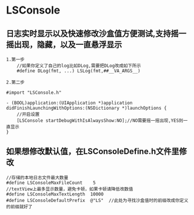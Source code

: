 # LSConsole
## 日志实时显示以及快速修改沙盒值方便测试,支持摇一摇出现，隐藏，以及一直悬浮显示


```
1.第一步
    //如果你定义了自己的log比如DLog,需要把DLog改成如下所示
    #define DLog(fmt, ...) LSLog(fmt,##__VA_ARGS__)
    
2.第二步

#import "LSConsole.h"

- (BOOL)application:(UIApplication *)application didFinishLaunchingWithOptions:(NSDictionary *)launchOptions {
    //开启设置
    [LSConsole startDebugWithIsAlwaysShow:NO];//NO需要摇一摇出现,YES则一直显示
}

```

##  如果想修改默认值，在LSConsoleDefine.h文件里修改
```
//存储的本地日志文件最大数量
#define LSConsoleMaxFileCount    5
//textView上最多显示数量，避免卡顿，如果卡顿请降低改数值
#define LSConsoleMaxTextLength  10000
#define LSConsoleDefaultPrefix  @"LS"  //此处为寻找沙盒值时的前缀改成你定义的前缀就好了

```

